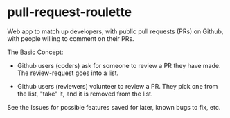 pull-request-roulette
=====================

Web app to match up developers, with public pull requests (PRs) on Github, with
people willing to comment on their PRs.

The Basic Concept:

- Github users (coders) ask for someone to review a PR they have made.  The
  review-request goes into a list.

- Github users (reviewers) volunteer to review a PR.  They pick one from the
  list, "take" it, and it is removed from the list.

See the Issues for possible features saved for later, known bugs to fix, etc.

